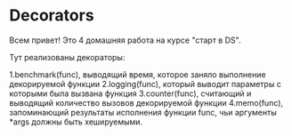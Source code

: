 # Decorators

Всем привет! Это 4 домашняя работа на курсе "старт в DS". 

Тут реализованы декораторы:

1.benchmark(func), выводящий время, которое заняло выполнение декорируемой функции
2.logging(func), который выводит параметры с которыми была вызвана функция
3.counter(func), считающий и выводящий количество вызовов декорируемой функции
4.memo(func), запоминающий результаты исполнения функции func, чьи аргументы *args должны быть хешируемыми. 

